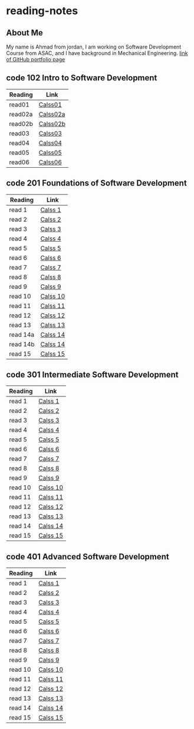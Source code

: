 # reading-notes
## About Me
My name is Ahmad from jordan, I am working on Software Development Course from ASAC, and I have background in Mechanical Engineering.
[link of GitHub portfolio page](https://github.com/AhmadSailik) 

## code 102 Intro to Software Development

Reading  | Link
---------|-------------------
read01   | [Calss01](COURSE102\read01.md)
read02a  | [Calss02a](COURSE102\read02a.md)
read02b  | [Calss02b](COURSE102\read02b.md)
read03   | [Calss03](COURSE102\read03.md)
read04   | [Calss04](COURSE102\read04.md)
read05   | [Calss05](COURSE102\read05.md)
read06   | [Calss06](COURSE102\read06.md)

## code 201 Foundations of Software Development

Reading  | Link
---------|-------------------
read 1   | [Calss 1](COURSE201\read1.md)
read 2   | [Calss 2](COURSE201\read2.md)
read 3   | [Calss 3](COURSE201\read3.md)
read 4   | [Calss 4](COURSE201\read4.md)
read 5   | [Calss 5](COURSE201\read5.md)
read 6   | [Calss 6](COURSE201\read6.md)
read 7   | [Calss 7](COURSE201\read7.md)
read 8   | [Calss 8](COURSE201\read8.md)
read 9   | [Calss 9](COURSE201\read9.md)
read 10  | [Calss 10](COURSE201\read10.md)
read 11  | [Calss 11](COURSE201\read11.md)
read 12  | [Calss 12](COURSE201\read12.md)
read 13  | [Calss 13](COURSE201\read13.md)
read 14a  | [Calss 14](COURSE201\read14a.md)
read 14b  | [Calss 14](COURSE201\read14b.md)
read 15  | [Calss 15](COURSE201\read15.md)

## code 301 Intermediate Software Development

Reading  | Link
---------|-------------------
read 1   | [Calss 1](COURSE301/read1.md)
read 2   | [Calss 2](COURSE301/read2.md)
read 3   | [Calss 3](COURSE301/read3.md)
read 4   | [Calss 4](COURSE301/read4.md)
read 5   | [Calss 5](COURSE301/read5.md)
read 6   | [Calss 6](COURSE301/read6.md)
read 7   | [Calss 7](COURSE301/read7.md)
read 8   | [Calss 8](COURSE301/read8.md)
read 9   | [Calss 9](COURSE301/read9.md)
read 10  | [Calss 10](COURSE301/read10.md)
read 11  | [Calss 11](COURSE301/read11.md)
read 12  | [Calss 12](COURSE301/read12.md)
read 13  | [Calss 13](COURSE301/read13.md)
read 14  | [Calss 14](COURSE301/read14.md)
read 15  | [Calss 15](COURSE301/read15.md)

## code 401 Advanced Software Development

Reading  | Link
---------|-------------------
read 1   | [Calss 1](COURSE401/read1.md)
read 2   | [Calss 2](COURSE401/read2.md)
read 3   | [Calss 3](COURSE401/read3.md)
read 4   | [Calss 4](COURSE401/read4.md)
read 5   | [Calss 5](COURSE401/read5.md)
read 6   | [Calss 6](COURSE401/read6.md)
read 7   | [Calss 7](COURSE401/read7.md)
read 8   | [Calss 8](COURSE401/read8.md)
read 9   | [Calss 9](COURSE401/read9.md)
read 10  | [Calss 10](COURSE401/read10.md)
read 11  | [Calss 11](COURSE401/read11.md)
read 12  | [Calss 12](COURSE401/read12.md)
read 13  | [Calss 13](COURSE401/read13.md)
read 14  | [Calss 14](COURSE401/read14.md)
read 15  | [Calss 15](COURSE401/read15.md)
